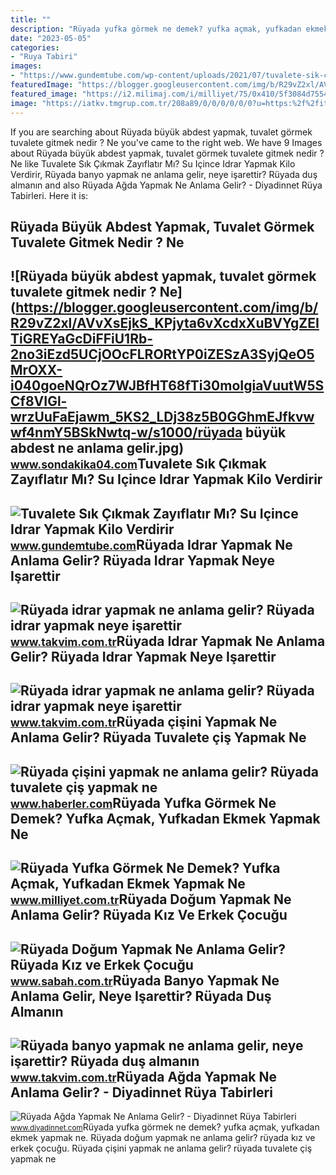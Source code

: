 ```yaml
---
title: ""
description: "Rüyada yufka görmek ne demek? yufka açmak, yufkadan ekmek yapmak ne"
date: "2023-05-05"
categories:
- "Ruya Tabiri"
images:
- "https://www.gundemtube.com/wp-content/uploads/2021/07/tuvalete-sik-cikmak-zayiflatir-mi-su-icince-idrar-yapmak-kilo-verdirir-mi-FnPwmvu5.jpg"
featuredImage: "https://blogger.googleusercontent.com/img/b/R29vZ2xl/AVvXsEjkS_KPjyta6vXcdxXuBVYgZEITiGREYaGcDiFFiU1Rb-2no3iEzd5UCjOOcFLRORtYP0iZESzA3SyjQeO5MrOXX-i040goeNQrOz7WJBfHT68fTi30moIgiaVuutW5SCf8VIGl-wrzUuFaEjawm_5KS2_LDj38z5B0GGhmEJfkvwwf4nmY5BSkNwtq-w/s1000/rüyada büyük abdest ne anlama gelir.jpg"
featured_image: "https://i2.milimaj.com/i/milliyet/75/0x410/5f3084d755428311f8d7a6bf.jpg"
image: "https://iatkv.tmgrup.com.tr/208a89/0/0/0/0/0/0?u=https:%2f%2fitkv.tmgrup.com.tr%2falbum%2f2022%2f01%2f05%2fruyada-banyo-yapmak-ne-anlama-gelir-neye-isarettir-ruyada-dus-almanin-anlami-ve-yorumu-nedir-1641414656523.jpg&amp;mw=1100&amp;l=1"
---
```


If you are searching about Rüyada büyük abdest yapmak, tuvalet görmek tuvalete gitmek nedir ? Ne you've came to the right web. We have 9 Images about Rüyada büyük abdest yapmak, tuvalet görmek tuvalete gitmek nedir ? Ne like Tuvalete Sık Çıkmak Zayıflatır Mı? Su Içince Idrar Yapmak Kilo Verdirir, Rüyada banyo yapmak ne anlama gelir, neye işarettir? Rüyada duş almanın and also Rüyada Ağda Yapmak Ne Anlama Gelir? - Diyadinnet Rüya Tabirleri. Here it is:

Rüyada Büyük Abdest Yapmak, Tuvalet Görmek Tuvalete Gitmek Nedir ? Ne
---------------------------------------------------------------------

 ![Rüyada büyük abdest yapmak, tuvalet görmek tuvalete gitmek nedir ? Ne](https://blogger.googleusercontent.com/img/b/R29vZ2xl/AVvXsEjkS_KPjyta6vXcdxXuBVYgZEITiGREYaGcDiFFiU1Rb-2no3iEzd5UCjOOcFLRORtYP0iZESzA3SyjQeO5MrOXX-i040goeNQrOz7WJBfHT68fTi30moIgiaVuutW5SCf8VIGl-wrzUuFaEjawm_5KS2_LDj38z5B0GGhmEJfkvwwf4nmY5BSkNwtq-w/s1000/rüyada büyük abdest ne anlama gelir.jpg) <small>www.sondakika04.com</small>Tuvalete Sık Çıkmak Zayıflatır Mı? Su Içince Idrar Yapmak Kilo Verdirir
-----------------------------------------------------------------------

 ![Tuvalete Sık Çıkmak Zayıflatır Mı? Su Içince Idrar Yapmak Kilo Verdirir](https://www.gundemtube.com/wp-content/uploads/2021/07/tuvalete-sik-cikmak-zayiflatir-mi-su-icince-idrar-yapmak-kilo-verdirir-mi-FnPwmvu5.jpg) <small>www.gundemtube.com</small>Rüyada Idrar Yapmak Ne Anlama Gelir? Rüyada Idrar Yapmak Neye Işarettir
-----------------------------------------------------------------------

 ![Rüyada idrar yapmak ne anlama gelir? Rüyada idrar yapmak neye işarettir](https://iatkv.tmgrup.com.tr/77c43c/0/0/0/0/0/0?u=https:%2f%2fitkv.tmgrup.com.tr%2falbum%2f2022%2f02%2f28%2fruyada-idrar-yapmak-ne-anlama-gelir-ruyada-idrar-yapmak-neye-isarettir-ruyada-idrar-yapmanin-ve-temizlemenin-a-1646047929116.jpg&mw=1100&l=1) <small>www.takvim.com.tr</small>Rüyada Idrar Yapmak Ne Anlama Gelir? Rüyada Idrar Yapmak Neye Işarettir
-----------------------------------------------------------------------

 ![Rüyada idrar yapmak ne anlama gelir? Rüyada idrar yapmak neye işarettir](https://iatkv.tmgrup.com.tr/39b4ba/0/0/0/0/0/0?u=https:%2f%2fitkv.tmgrup.com.tr%2falbum%2f2022%2f02%2f28%2fruyada-idrar-yapmak-ne-anlama-gelir-ruyada-idrar-yapmak-neye-isarettir-ruyada-idrar-yapmanin-ve-temizlemenin-a-1646047927820.jpg&mw=1100&l=1) <small>www.takvim.com.tr</small>Rüyada çişini Yapmak Ne Anlama Gelir? Rüyada Tuvalete çiş Yapmak Ne
-------------------------------------------------------------------

 ![Rüyada çişini yapmak ne anlama gelir? Rüyada tuvalete çiş yapmak ne](https://i.hbrcdn.com/haber/2023/02/22/ruyada-cisini-yapmak-ne-anlama-gelir-ruyada-15652026_9899_m.jpg) <small>www.haberler.com</small>Rüyada Yufka Görmek Ne Demek? Yufka Açmak, Yufkadan Ekmek Yapmak Ne
-------------------------------------------------------------------

 ![Rüyada Yufka Görmek Ne Demek? Yufka Açmak, Yufkadan Ekmek Yapmak Ne](https://i2.milimaj.com/i/milliyet/75/0x410/5f3084d755428311f8d7a6bf.jpg) <small>www.milliyet.com.tr</small>Rüyada Doğum Yapmak Ne Anlama Gelir? Rüyada Kız Ve Erkek Çocuğu
---------------------------------------------------------------

 ![Rüyada Doğum Yapmak Ne Anlama Gelir? Rüyada Kız ve Erkek Çocuğu](https://iasbh.tmgrup.com.tr/31ed44/752/395/0/73/724/453?u=https://isbh.tmgrup.com.tr/sbh/2019/10/16/1571237749877.jpg) <small>www.sabah.com.tr</small>Rüyada Banyo Yapmak Ne Anlama Gelir, Neye Işarettir? Rüyada Duş Almanın
-----------------------------------------------------------------------

 ![Rüyada banyo yapmak ne anlama gelir, neye işarettir? Rüyada duş almanın](https://iatkv.tmgrup.com.tr/208a89/0/0/0/0/0/0?u=https:%2f%2fitkv.tmgrup.com.tr%2falbum%2f2022%2f01%2f05%2fruyada-banyo-yapmak-ne-anlama-gelir-neye-isarettir-ruyada-dus-almanin-anlami-ve-yorumu-nedir-1641414656523.jpg&mw=1100&l=1) <small>www.takvim.com.tr</small>Rüyada Ağda Yapmak Ne Anlama Gelir? - Diyadinnet Rüya Tabirleri
---------------------------------------------------------------

 ![Rüyada Ağda Yapmak Ne Anlama Gelir? - Diyadinnet Rüya Tabirleri](https://www.diyadinnet.com/d/ruya/ruyada-agda-yapmak-ne-anlama-gelir-2994.jpg) <small>www.diyadinnet.com</small>Rüyada yufka görmek ne demek? yufka açmak, yufkadan ekmek yapmak ne. Rüyada doğum yapmak ne anlama gelir? rüyada kız ve erkek çocuğu. Rüyada çişini yapmak ne anlama gelir? rüyada tuvalete çiş yapmak ne
